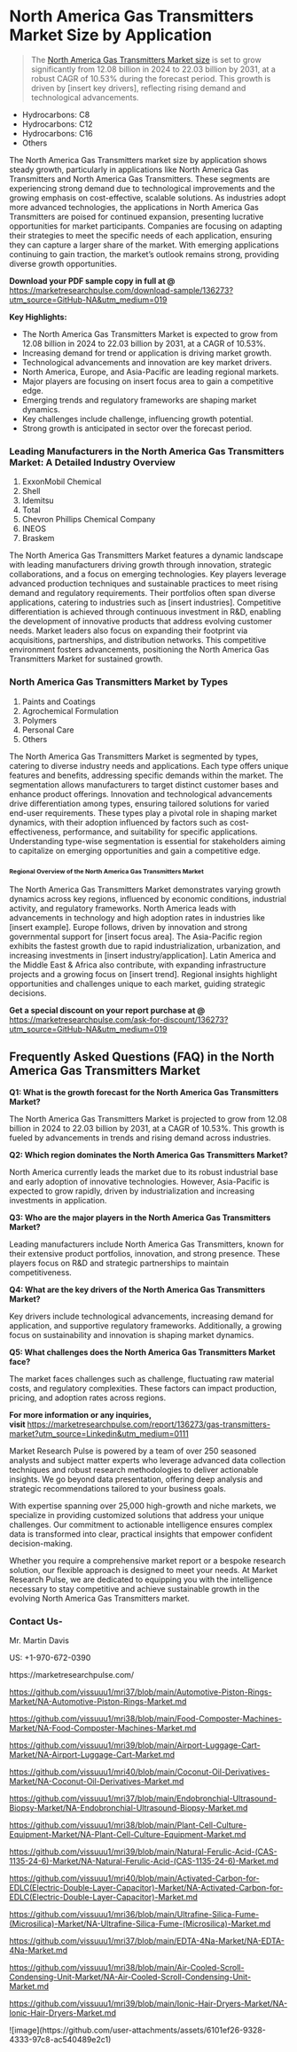 <h1>North America Gas Transmitters Market&nbsp;Size by Application</h1><blockquote><p>The <a href="https://marketresearchpulse.com/download-sample/136273?utm_source=GitHub-NA&amp;utm_medium=019">North America Gas Transmitters Market size</a> is set to grow significantly from 12.08 billion in 2024 to 22.03 billion by 2031, at a robust CAGR of 10.53% during the forecast period. This growth is driven by [insert key drivers], reflecting rising demand and technological advancements.</p></blockquote><ul><li>Hydrocarbons: C8<li> Hydrocarbons: C12<li> Hydrocarbons: C16<li> Others</li></ul><p>The North America Gas Transmitters market size by application shows steady growth, particularly in applications like North America Gas Transmitters and North America Gas Transmitters. These segments are experiencing strong demand due to technological improvements and the growing emphasis on cost-effective, scalable solutions. As industries adopt more advanced technologies, the applications in North America Gas Transmitters are poised for continued expansion, presenting lucrative opportunities for market participants. Companies are focusing on adapting their strategies to meet the specific needs of each application, ensuring they can capture a larger share of the market. With emerging applications continuing to gain traction, the market’s outlook remains strong, providing diverse growth opportunities.</p><p><strong>Download your PDF sample copy in full at @ </strong><a href="https://marketresearchpulse.com/download-sample/136273?utm_source=GitHub-NA&amp;utm_medium=019">https://marketresearchpulse.com/download-sample/136273?utm_source=GitHub-NA&amp;utm_medium=019</a></p><p><strong>Key Highlights: </strong></p><ul><li>The North America Gas Transmitters Market is expected to grow from 12.08 billion in 2024 to 22.03 billion by 2031, at a CAGR of 10.53%.</li><li>Increasing demand for trend or application is driving market growth.</li><li>Technological advancements and innovation are key market drivers.</li><li>North America, Europe, and Asia-Pacific are leading regional markets.</li><li>Major players are focusing on insert focus area to gain a competitive edge.</li><li>Emerging trends and regulatory frameworks are shaping market dynamics.</li><li>Key challenges include challenge, influencing growth potential.</li><li>Strong growth is anticipated in sector over the forecast period.</li></ul><h3>Leading Manufacturers in the North America Gas Transmitters Market: A Detailed Industry Overview</h3><ol><li>ExxonMobil Chemical</li><li>Shell</li><li>Idemitsu</li><li>Total</li><li>Chevron Phillips Chemical Company</li><li>INEOS</li><li>Braskem</li></ol><div class="flex max-w-full flex-col flex-grow"><div class="min-h-8 text-message flex w-full flex-col items-end gap-2 whitespace-normal break-words [.text-message+&amp;]:mt-5" dir="auto" data-message-author-role="assistant" data-message-id="fd8432e4-4910-450d-b182-61b7bfb0a01f" data-message-model-slug="gpt-4o"><div class="flex w-full flex-col gap-1 empty:hidden first:pt-[3px]"><div class="markdown prose w-full break-words dark:prose-invert light"><p>The North America Gas Transmitters Market features a dynamic landscape with leading manufacturers driving growth through innovation, strategic collaborations, and a focus on emerging technologies. Key players leverage advanced production techniques and sustainable practices to meet rising demand and regulatory requirements. Their portfolios often span diverse applications, catering to industries such as [insert industries]. Competitive differentiation is achieved through continuous investment in R&amp;D, enabling the development of innovative products that address evolving customer needs. Market leaders also focus on expanding their footprint via acquisitions, partnerships, and distribution networks. This competitive environment fosters advancements, positioning the North America Gas Transmitters Market for sustained growth.</p></div></div></div></div><h3>North America Gas Transmitters Market by Types</h3><ol><li>Paints and Coatings<li> Agrochemical Formulation<li> Polymers<li> Personal Care<li> Others</li></ol><div class="flex max-w-full flex-col flex-grow"><div class="min-h-8 text-message flex w-full flex-col items-end gap-2 whitespace-normal break-words [.text-message+&amp;]:mt-5" dir="auto" data-message-author-role="assistant" data-message-id="084470be-0bb7-4664-bddf-5156b4f41249" data-message-model-slug="gpt-4o-mini"><div class="flex w-full flex-col gap-1 empty:hidden first:pt-[3px]"><div class="markdown prose w-full break-words dark:prose-invert light"><p>The North America Gas Transmitters Market is segmented by types, catering to diverse industry needs and applications. Each type offers unique features and benefits, addressing specific demands within the market. The segmentation allows manufacturers to target distinct customer bases and enhance product offerings. Innovation and technological advancements drive differentiation among types, ensuring tailored solutions for varied end-user requirements. These types play a pivotal role in shaping market dynamics, with their adoption influenced by factors such as cost-effectiveness, performance, and suitability for specific applications. Understanding type-wise segmentation is essential for stakeholders aiming to capitalize on emerging opportunities and gain a competitive edge.</p></div></div></div></div><h3><span style="font-size: 11px;">Regional Overview of the North America Gas Transmitters Market</span></h3><div class="flex max-w-full flex-col flex-grow"><div class="min-h-8 text-message flex w-full flex-col items-end gap-2 whitespace-normal break-words [.text-message+&amp;]:mt-5" dir="auto" data-message-author-role="assistant" data-message-id="e9038762-ce64-4e30-91c9-9bd413514231" data-message-model-slug="gpt-4o-mini"><div class="flex w-full flex-col gap-1 empty:hidden first:pt-[3px]"><div class="markdown prose w-full break-words dark:prose-invert light"><p>The North America Gas Transmitters Market demonstrates varying growth dynamics across key regions, influenced by economic conditions, industrial activity, and regulatory frameworks. North America leads with advancements in technology and high adoption rates in industries like [insert example]. Europe follows, driven by innovation and strong governmental support for [insert focus area]. The Asia-Pacific region exhibits the fastest growth due to rapid industrialization, urbanization, and increasing investments in [insert industry/application]. Latin America and the Middle East &amp; Africa also contribute, with expanding infrastructure projects and a growing focus on [insert trend]. Regional insights highlight opportunities and challenges unique to each market, guiding strategic decisions.</p></div></div></div></div><p><strong>Get a special discount on your report purchase at @ </strong><a href="https://marketresearchpulse.com/ask-for-discount/136273?utm_source=GitHub-NA&amp;utm_medium=019">https://marketresearchpulse.com/ask-for-discount/136273?utm_source=GitHub-NA&amp;utm_medium=019</a></p><h2>Frequently Asked Questions (FAQ) in the North America Gas Transmitters Market</h2><p><strong>Q1: What is the growth forecast for the North America Gas Transmitters Market?</strong></p><p>The North America Gas Transmitters Market is projected to grow from 12.08 billion in 2024 to 22.03 billion by 2031, at a CAGR of 10.53%. This growth is fueled by advancements in trends and rising demand across industries.</p><p><strong>Q2: Which region dominates the North America Gas Transmitters Market?</strong></p><p>North America currently leads the market due to its robust industrial base and early adoption of innovative technologies. However, Asia-Pacific is expected to grow rapidly, driven by industrialization and increasing investments in application.</p><p><strong>Q3: Who are the major players in the North America Gas Transmitters Market?</strong></p><p>Leading manufacturers include North America Gas Transmitters, known for their extensive product portfolios, innovation, and strong presence. These players focus on R&amp;D and strategic partnerships to maintain competitiveness.</p><p><strong>Q4: What are the key drivers of the North America Gas Transmitters Market?</strong></p><p>Key drivers include technological advancements, increasing demand for application, and supportive regulatory frameworks. Additionally, a growing focus on sustainability and innovation is shaping market dynamics.</p><p><strong>Q5: What challenges does the North America Gas Transmitters Market face?</strong></p><p>The market faces challenges such as challenge, fluctuating raw material costs, and regulatory complexities. These factors can impact production, pricing, and adoption rates across regions.</p><p><strong>For more information or any inquiries, visit&nbsp;</strong><a href="https://marketresearchpulse.com/report/136273/gas-transmitters-market?utm_source=Linkedin&utm_medium=0111">https://marketresearchpulse.com/report/136273/gas-transmitters-market?utm_source=Linkedin&utm_medium=0111</a></p><p>Market Research Pulse is powered by a team of over 250 seasoned analysts and subject matter experts who leverage advanced data collection techniques and robust research methodologies to deliver actionable insights. We go beyond data presentation, offering deep analysis and strategic recommendations tailored to your business goals.</p><p>With expertise spanning over 25,000 high-growth and niche markets, we specialize in providing customized solutions that address your unique challenges. Our commitment to actionable intelligence ensures complex data is transformed into clear, practical insights that empower confident decision-making.</p><p>Whether you require a comprehensive market report or a bespoke research solution, our flexible approach is designed to meet your needs. At Market Research Pulse, we are dedicated to equipping you with the intelligence necessary to stay competitive and achieve sustainable growth in the evolving North America Gas Transmitters market.</p><h3><strong>Contact Us-</strong></h3><p>Mr. Martin Davis</p><p>US: +1-970-672-0390</p><p>https://marketresearchpulse.com/</p><p><a href="https://github.com/vissuuu1/mri37/blob/main/Automotive-Piston-Rings-Market/NA-Automotive-Piston-Rings-Market.md">https://github.com/vissuuu1/mri37/blob/main/Automotive-Piston-Rings-Market/NA-Automotive-Piston-Rings-Market.md</a></p><p><a href="https://github.com/vissuuu1/mri38/blob/main/Food-Composter-Machines-Market/NA-Food-Composter-Machines-Market.md">https://github.com/vissuuu1/mri38/blob/main/Food-Composter-Machines-Market/NA-Food-Composter-Machines-Market.md</a></p><p><a href="https://github.com/vissuuu1/mri39/blob/main/Airport-Luggage-Cart-Market/NA-Airport-Luggage-Cart-Market.md">https://github.com/vissuuu1/mri39/blob/main/Airport-Luggage-Cart-Market/NA-Airport-Luggage-Cart-Market.md</a></p><p><a href="https://github.com/vissuuu1/mri40/blob/main/Coconut-Oil-Derivatives-Market/NA-Coconut-Oil-Derivatives-Market.md">https://github.com/vissuuu1/mri40/blob/main/Coconut-Oil-Derivatives-Market/NA-Coconut-Oil-Derivatives-Market.md</a></p><p><a href="https://github.com/vissuuu1/mri37/blob/main/Endobronchial-Ultrasound-Biopsy-Market/NA-Endobronchial-Ultrasound-Biopsy-Market.md">https://github.com/vissuuu1/mri37/blob/main/Endobronchial-Ultrasound-Biopsy-Market/NA-Endobronchial-Ultrasound-Biopsy-Market.md</a></p><p><a href="https://github.com/vissuuu1/mri38/blob/main/Plant-Cell-Culture-Equipment-Market/NA-Plant-Cell-Culture-Equipment-Market.md">https://github.com/vissuuu1/mri38/blob/main/Plant-Cell-Culture-Equipment-Market/NA-Plant-Cell-Culture-Equipment-Market.md</a></p><p><a href="https://github.com/vissuuu1/mri39/blob/main/Natural-Ferulic-Acid-(CAS-1135-24-6)-Market/NA-Natural-Ferulic-Acid-(CAS-1135-24-6)-Market.md">https://github.com/vissuuu1/mri39/blob/main/Natural-Ferulic-Acid-(CAS-1135-24-6)-Market/NA-Natural-Ferulic-Acid-(CAS-1135-24-6)-Market.md</a></p><p><a href="https://github.com/vissuuu1/mri40/blob/main/Activated-Carbon-for-EDLC(Electric-Double-Layer-Capacitor)-Market/NA-Activated-Carbon-for-EDLC(Electric-Double-Layer-Capacitor)-Market.md">https://github.com/vissuuu1/mri40/blob/main/Activated-Carbon-for-EDLC(Electric-Double-Layer-Capacitor)-Market/NA-Activated-Carbon-for-EDLC(Electric-Double-Layer-Capacitor)-Market.md</a></p><p><a href="https://github.com/vissuuu1/mri36/blob/main/Ultrafine-Silica-Fume-(Microsilica)-Market/NA-Ultrafine-Silica-Fume-(Microsilica)-Market.md">https://github.com/vissuuu1/mri36/blob/main/Ultrafine-Silica-Fume-(Microsilica)-Market/NA-Ultrafine-Silica-Fume-(Microsilica)-Market.md</a></p><p><a href="https://github.com/vissuuu1/mri37/blob/main/EDTA-4Na-Market/NA-EDTA-4Na-Market.md">https://github.com/vissuuu1/mri37/blob/main/EDTA-4Na-Market/NA-EDTA-4Na-Market.md</a></p><p><a href="https://github.com/vissuuu1/mri38/blob/main/Air-Cooled-Scroll-Condensing-Unit-Market/NA-Air-Cooled-Scroll-Condensing-Unit-Market.md">https://github.com/vissuuu1/mri38/blob/main/Air-Cooled-Scroll-Condensing-Unit-Market/NA-Air-Cooled-Scroll-Condensing-Unit-Market.md</a></p><p><a href="https://github.com/vissuuu1/mri39/blob/main/Ionic-Hair-Dryers-Market/NA-Ionic-Hair-Dryers-Market.md">https://github.com/vissuuu1/mri39/blob/main/Ionic-Hair-Dryers-Market/NA-Ionic-Hair-Dryers-Market.md</a></p>
![image](https://github.com/user-attachments/assets/6101ef26-9328-4333-97c8-ac540489e2c1)
